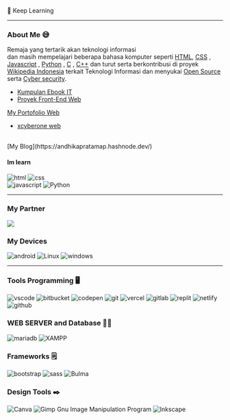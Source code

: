 
 🌱  Keep Learning
<hr>

### About Me 😅

Remaja yang tertarik akan teknologi informasi <br> dan masih mempelajari beberapa bahasa komputer seperti [HTML](p.md), [CSS](p.md) , [Javascript](p.md) , [Python](p.md) , [C](p.md) , [C++](c.md) dan turut serta berkontribusi di proyek [Wikipedia Indonesia](p.md) terkait Teknologi Informasi dan menyukai [Open Source](p.md) serta [Cyber security](p.md).

- [Kumpulan Ebook IT](https://drive.google.com/drive/mobile/folders/1nbdQoa8sx8F8FJtGOud610Dl2D1FtIKG?utm_source=Perpustakaan+IT+Group+)
- [Proyek Front-End Web](front-end.md)

[ My Portofolio Web ](https://andhikaprttp.github.io/)
<br>
- [ xcyberone web ](https://dhikaweb7.github.io/web-tkj/)
<br>
[My Blog](https://andhikapratamap.hashnode.dev/)

#### Im learn 

![html](https://img.shields.io/badge/HTML5-E34F26?style=for-the-badge&logo=html5&logoColor=white) ![css](https://img.shields.io/badge/CSS3-1572B6?style=for-the-badge&logo=css3&logoColor=white)     
![javascript](https://img.shields.io/badge/JavaScript-323330?style=for-the-badge&logo=javascript&logoColor=F7DF1E) ![Python](https://img.shields.io/badge/Python-FFD43B?style=for-the-badge&logo=python&logoColor=blue) 


<hr>


### My Partner
<a href="https://github.com/dhikaweb7"><img src="https://img.shields.io/badge/Prazzdev-000?style=for-the-badge&logo=github&logoColor=fff" /></a>

### My Devices

![android](https://img.shields.io/badge/Android-3DDC84?style=for-the-badge&logo=android&logoColor=white) ![Linux](https://img.shields.io/badge/Linux-FCC624?style=for-the-badge&logo=linux&logoColor=black) ![windows](https://img.shields.io/badge/Windows-0078D6?style=for-the-badge&logo=windows&logoColor=white)





<hr>


### Tools Programming 🖥️

![vscode](https://img.shields.io/badge/Visual_Studio_Code-0078D4?style=for-the-badge&logo=visual%20studio%20code&logoColor=white) ![bitbucket](https://img.shields.io/badge/Bitbucket-0747a6?style=for-the-badge&logo=bitbucket&logoColor=white)
![codepen](https://img.shields.io/badge/Codepen-000000?style=for-the-badge&logo=codepen&logoColor=white)
 ![git](https://img.shields.io/badge/GIT-E44C30?style=for-the-badge&logo=git&logoColor=white)
![vercel](https://img.shields.io/badge/Vercel-000000?style=for-the-badge&logo=vercel&logoColor=white)
 ![gitlab](https://img.shields.io/badge/GitLab-330F63?style=for-the-badge&logo=gitlab&logoColor=white)
![replit](https://img.shields.io/badge/replit-667881?style=for-the-badge&logo=replit&logoColor=white)
![netlify](https://img.shields.io/badge/Netlify-00C7B7?style=for-the-badge&logo=netlify&logoColor=white)
 ![github](https://img.shields.io/badge/GitHub-100000?style=for-the-badge&logo=github&logoColor=white)

### WEB SERVER and Database 👨‍💻

![mariadb](https://img.shields.io/badge/MariaDB-003545?style=for-the-badge&logo=mariadb&logoColor=white) ![XAMPP](https://img.shields.io/badge/Xampp-F37623?style=for-the-badge&logo=xampp&logoColor=white)

### Frameworks 🗒️

![bootstrap](https://img.shields.io/badge/Bootstrap-563D7C?style=for-the-badge&logo=bootstrap&logoColor=white) ![sass](https://img.shields.io/badge/Sass-CC6699?style=for-the-badge&logo=sass&logoColor=white)
![Bulma](https://img.shields.io/badge/bulma-00D0B1?style=for-the-badge&logo=bulma&logoColor=white)

### Design Tools ✒️
  ![Canva](https://img.shields.io/badge/Canva-%2300C4CC.svg?style=for-the-badge&logo=Canva&logoColor=white) ![Gimp Gnu Image Manipulation Program](https://img.shields.io/badge/Gimp-657D8B?style=for-the-badge&logo=gimp&logoColor=FFFFFF)
  ![Inkscape](https://img.shields.io/badge/Inkscape-e0e0e0?style=for-the-badge&logo=inkscape&logoColor=080A13)





